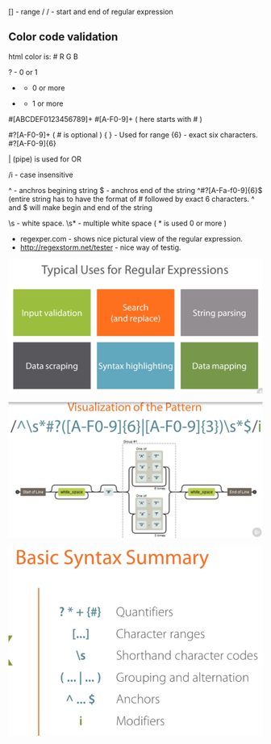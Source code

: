 [] - range
/   / - start and end of regular expression

Color code validation
---------------------
html color is: # R G B 


?  - 0 or 1
*  - 0 or more
+  - 1 or more


#[ABCDEF0123456789]+
#[A-F0-9]+   ( here starts with # )

#?[A-F0-9]+  ( # is optional )
{ }   - Used for range
	{6}  - exact six characters.
	#?[A-F0-9]{6}


|  (pipe) is used for OR

/i  - case insensitive

^  - anchros begining string
$  - anchros end of the string
^#?[A-Fa-f0-9]{6}$    (entire string has to have the format of # followed by exact 6 characters. ^ and $ will make begin and end of the string

\s  - white space.
\s* - multiple white space ( * is used 0 or more )

- regexper.com		- shows nice pictural view of the regular expression.
- http://regexstorm.net/tester	- nice way of testig.

![regusage](https://github.com/sairamaj/developer/blob/master/regex/images/regusage.png)

![regvisual](https://github.com/sairamaj/developer/blob/master/regex/images/regvisual.png)

![basicsyntaxsummary](https://github.com/sairamaj/developer/blob/master/regex/images/basicsyntaxsummary.png)